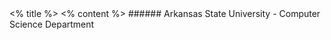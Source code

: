 <grid drag="100 10" drop="top" bg="#cc092f" align="left" pad="0 20px">
 <% title %>
</grid>
<grid drag="100 84" drop="0 11">
	<% content %>
</grid>

<grid drag="100 6" drop="bottom">
###### Arkansas State University - Computer Science Department <!-- .element style="color:#00CCFF!important; font-family:'JuliaMono', monospace; font-size:12px;" -->
</grid>